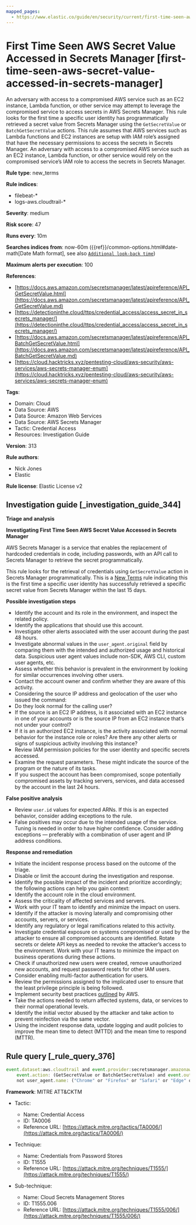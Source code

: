```yaml
---
mapped_pages:
  - https://www.elastic.co/guide/en/security/current/first-time-seen-aws-secret-value-accessed-in-secrets-manager.html
---
```


# First Time Seen AWS Secret Value Accessed in Secrets Manager [first-time-seen-aws-secret-value-accessed-in-secrets-manager]

An adversary with access to a compromised AWS service such as an EC2 instance, Lambda function, or other service may attempt to leverage the compromised service to access secrets in AWS Secrets Manager. This rule looks for the first time a specific user identity has programmatically retrieved a secret value from Secrets Manager using the `GetSecretValue` or `BatchGetSecretValue` actions. This rule assumes that AWS services such as Lambda functions and EC2 instances are setup with IAM role’s assigned that have the necessary permissions to access the secrets in Secrets Manager. An adversary with access to a compromised AWS service such as an EC2 instance, Lambda function, or other service would rely on the compromised service’s IAM role to access the secrets in Secrets Manager.

**Rule type**: new_terms

**Rule indices**:

* filebeat-*
* logs-aws.cloudtrail-*

**Severity**: medium

**Risk score**: 47

**Runs every**: 10m

**Searches indices from**: now-60m ({{ref}}/common-options.html#date-math[Date Math format], see also [`Additional look-back time`](docs-content://solutions/security/detect-and-alert/create-detection-rule.md#rule-schedule))

**Maximum alerts per execution**: 100

**References**:

* [https://docs.aws.amazon.com/secretsmanager/latest/apireference/API_GetSecretValue.html](https://docs.aws.amazon.com/secretsmanager/latest/apireference/API_GetSecretValue.md)
* [https://detectioninthe.cloud/ttps/credential_access/access_secret_in_secrets_manager/](https://detectioninthe.cloud/ttps/credential_access/access_secret_in_secrets_manager/)
* [https://docs.aws.amazon.com/secretsmanager/latest/apireference/API_BatchGetSecretValue.html](https://docs.aws.amazon.com/secretsmanager/latest/apireference/API_BatchGetSecretValue.md)
* [https://cloud.hacktricks.xyz/pentesting-cloud/aws-security/aws-services/aws-secrets-manager-enum](https://cloud.hacktricks.xyz/pentesting-cloud/aws-security/aws-services/aws-secrets-manager-enum)

**Tags**:

* Domain: Cloud
* Data Source: AWS
* Data Source: Amazon Web Services
* Data Source: AWS Secrets Manager
* Tactic: Credential Access
* Resources: Investigation Guide

**Version**: 313

**Rule authors**:

* Nick Jones
* Elastic

**Rule license**: Elastic License v2

## Investigation guide [_investigation_guide_344]

**Triage and analysis**

**Investigating First Time Seen AWS Secret Value Accessed in Secrets Manager**

AWS Secrets Manager is a service that enables the replacement of hardcoded credentials in code, including passwords, with an API call to Secrets Manager to retrieve the secret programmatically.

This rule looks for the retrieval of credentials using `GetSecretValue` action in Secrets Manager programmatically. This is a [New Terms](docs-content://solutions/security/detect-and-alert/create-detection-rule.md#create-new-terms-rule) rule indicating this is the first time a specific user identity has successfuly retrieved a specific secret value from Secrets Manager within the last 15 days.

**Possible investigation steps**

* Identify the account and its role in the environment, and inspect the related policy.
* Identify the applications that should use this account.
* Investigate other alerts associated with the user account during the past 48 hours.
* Investigate abnormal values in the `user_agent.original` field by comparing them with the intended and authorized usage and historical data. Suspicious user agent values include non-SDK, AWS CLI, custom user agents, etc.
* Assess whether this behavior is prevalent in the environment by looking for similar occurrences involving other users.
* Contact the account owner and confirm whether they are aware of this activity.
* Considering the source IP address and geolocation of the user who issued the command:
* Do they look normal for the calling user?
* If the source is an EC2 IP address, is it associated with an EC2 instance in one of your accounts or is the source IP from an EC2 instance that’s not under your control?
* If it is an authorized EC2 instance, is the activity associated with normal behavior for the instance role or roles? Are there any other alerts or signs of suspicious activity involving this instance?
* Review IAM permission policies for the user identity and specific secrets accessed.
* Examine the request parameters. These might indicate the source of the program or the nature of its tasks.
* If you suspect the account has been compromised, scope potentially compromised assets by tracking servers, services, and data accessed by the account in the last 24 hours.

**False positive analysis**

* Review `user.id` values for expected ARNs. If this is an expected behavior, consider adding exceptions to the rule.
* False positives may occur due to the intended usage of the service. Tuning is needed in order to have higher confidence. Consider adding exceptions — preferably with a combination of user agent and IP address conditions.

**Response and remediation**

* Initiate the incident response process based on the outcome of the triage.
* Disable or limit the account during the investigation and response.
* Identify the possible impact of the incident and prioritize accordingly; the following actions can help you gain context:
* Identify the account role in the cloud environment.
* Assess the criticality of affected services and servers.
* Work with your IT team to identify and minimize the impact on users.
* Identify if the attacker is moving laterally and compromising other accounts, servers, or services.
* Identify any regulatory or legal ramifications related to this activity.
* Investigate credential exposure on systems compromised or used by the attacker to ensure all compromised accounts are identified. Rotate secrets or delete API keys as needed to revoke the attacker’s access to the environment. Work with your IT teams to minimize the impact on business operations during these actions.
* Check if unauthorized new users were created, remove unauthorized new accounts, and request password resets for other IAM users.
* Consider enabling multi-factor authentication for users.
* Review the permissions assigned to the implicated user to ensure that the least privilege principle is being followed.
* Implement security best practices [outlined](https://aws.amazon.com/premiumsupport/knowledge-center/security-best-practices/) by AWS.
* Take the actions needed to return affected systems, data, or services to their normal operational levels.
* Identify the initial vector abused by the attacker and take action to prevent reinfection via the same vector.
* Using the incident response data, update logging and audit policies to improve the mean time to detect (MTTD) and the mean time to respond (MTTR).


## Rule query [_rule_query_376]

```js
event.dataset:aws.cloudtrail and event.provider:secretsmanager.amazonaws.com and
    event.action: (GetSecretValue or BatchGetSecretValue) and event.outcome:success and
    not user_agent.name: ("Chrome" or "Firefox" or "Safari" or "Edge" or "Brave" or "Opera")
```

**Framework**: MITRE ATT&CKTM

* Tactic:

    * Name: Credential Access
    * ID: TA0006
    * Reference URL: [https://attack.mitre.org/tactics/TA0006/](https://attack.mitre.org/tactics/TA0006/)

* Technique:

    * Name: Credentials from Password Stores
    * ID: T1555
    * Reference URL: [https://attack.mitre.org/techniques/T1555/](https://attack.mitre.org/techniques/T1555/)

* Sub-technique:

    * Name: Cloud Secrets Management Stores
    * ID: T1555.006
    * Reference URL: [https://attack.mitre.org/techniques/T1555/006/](https://attack.mitre.org/techniques/T1555/006/)



